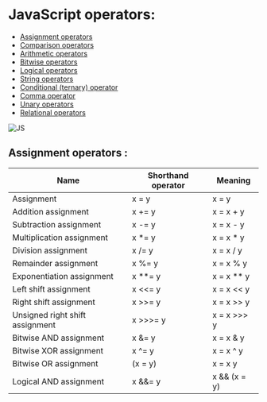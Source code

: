 # JavaScript operators: 

* [Assignment operators](https://developer.mozilla.org/en-US/docs/Web/JavaScript/Guide/Expressions_and_Operators#assignment_operators)
* [Comparison operators]()
* [Arithmetic operators](https://developer.mozilla.org/en-US/docs/Web/JavaScript/Guide/Expressions_and_Operators#arithmetic_operators)
* [Bitwise operators]()
* [Logical operators]()
* [String operators]()
* [Conditional (ternary) operator](https://developer.mozilla.org/en-US/docs/Web/JavaScript/Guide/Expressions_and_Operators#conditional_ternary_operator)
* [Comma operator]()
* [Unary operators]()
* [Relational operators ]()

![JS](https://upload.wikimedia.org/wikipedia/commons/thumb/9/99/Unofficial_JavaScript_logo_2.svg/480px-Unofficial_JavaScript_logo_2.svg.png)

## Assignment operators :

Name | Shorthand operator	| Meaning
------|------|------
Assignment |	x = y|	x = y
Addition assignment|	x += y|	x = x + y
Subtraction assignment|	x -= y|	x = x - y
Multiplication assignment|	x *= y|	x = x * y
Division assignment	|x /= y	|x = x / y
Remainder assignment|	x %= y	|x = x % y
Exponentiation assignment|	x **= y	|x = x ** y
Left shift assignment	|x <<= y|	x = x << y
Right shift assignment|	x >>= y|	x = x >> y
Unsigned right shift assignment	|x >>>= y|	x = x >>> y
Bitwise AND assignment|	x &= y|	x = x & y
Bitwise XOR assignment|	x ^= y|	x = x ^ y
Bitwise OR assignment	| (x \= y) |	x = x  y
Logical AND assignment	|x &&= y|x && (x = y)
